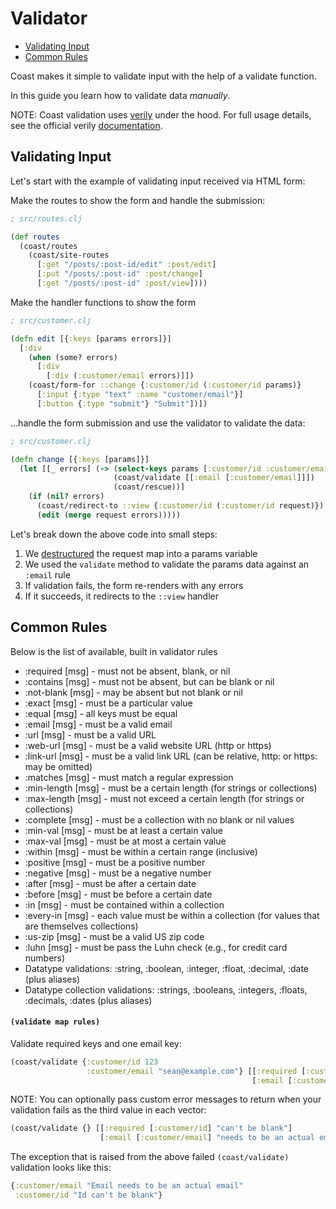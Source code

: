 # Validator

* [Validating Input](#user-content-validating-input)
* [Common Rules](#user-content-common-rules)

Coast makes it simple to validate input with the help of a validate function.

In this guide you learn how to validate data *manually*.

NOTE: Coast validation uses [verily](https://github.com/jkk/verily) under the hood. For full usage details, see the official verily [documentation](https://github.com/jkk/verily).

## Validating Input
Let's start with the example of validating input received via HTML form:

Make the routes to show the form and handle the submission:

```clojure
; src/routes.clj

(def routes
  (coast/routes
    (coast/site-routes
      [:get "/posts/:post-id/edit" :post/edit]
      [:put "/posts/:post-id" :post/change]
      [:get "/posts/:post-id" :post/view])))
```

Make the handler functions to show the form

```clojure
; src/customer.clj

(defn edit [{:keys [params errors]}]
  [:div
    (when (some? errors)
      [:div
        [:div (:customer/email errors)]])
    (coast/form-for ::change {:customer/id (:customer/id params)}
      [:input {:type "text" :name "customer/email"}]
      [:button {:type "submit"} "Submit"])])
```

...handle the form submission and use the validator to validate the data:

```clojure
; src/customer.clj

(defn change [{:keys [params]}]
  (let [[_ errors] (-> (select-keys params [:customer/id :customer/email])
                       (coast/validate [[:email [:customer/email]]])
                       (coast/rescue))]
    (if (nil? errors)
      (coast/redirect-to ::view {:customer/id (:customer/id request)})
      (edit (merge request errors)))))
```

Let's break down the above code into small steps:

1. We [destructured](https://clojure.org/guides/destructuring) the request map into a params variable
2. We used the `validate` method to validate the params data against an `:email` rule
3. If validation fails, the form re-renders with any errors
4. If it succeeds, it redirects to the `::view` handler

## Common Rules
Below is the list of available, built in validator rules

- :required <keys> [msg] - must not be absent, blank, or nil
- :contains <keys> [msg] - must not be absent, but can be blank or nil
- :not-blank <keys> [msg] - may be absent but not blank or nil
- :exact <value> <keys> [msg] - must be a particular value
- :equal <keys> [msg] - all keys must be equal
- :email <keys> [msg] - must be a valid email
- :url <keys> [msg] - must be a valid URL
- :web-url <keys> [msg] - must be a valid website URL (http or https)
- :link-url <keys> [msg] - must be a valid link URL (can be relative, http: or https: may be omitted)
- :matches <regex> <keys> [msg] - must match a regular expression
- :min-length <len> <keys> [msg] - must be a certain length (for strings or collections)
- :max-length <len> <keys> [msg] - must not exceed a certain length (for strings or collections)
- :complete <keys> [msg] - must be a collection with no blank or nil values
- :min-val <min> <keys> [msg] - must be at least a certain value
- :max-val <max> <keys> [msg] - must be at most a certain value
- :within <min> <max> <keys> [msg] - must be within a certain range (inclusive)
- :positive <keys> [msg] - must be a positive number
- :negative <keys> [msg] - must be a negative number
- :after <date> <keys> [msg] - must be after a certain date
- :before <date> <keys> [msg] - must be before a certain date
- :in <coll> <keys> [msg] - must be contained within a collection
- :every-in <coll> <keys> [msg] - each value must be within a collection (for values that are themselves collections)
- :us-zip <keys> [msg] - must be a valid US zip code
- :luhn <keys> [msg] - must be pass the Luhn check (e.g., for credit card numbers)
- Datatype validations: :string, :boolean, :integer, :float, :decimal, :date (plus aliases)
- Datatype collection validations: :strings, :booleans, :integers, :floats, :decimals, :dates (plus aliases)

#### `(validate map rules)`
Validate required keys and one email key:

```clojure
(coast/validate {:customer/id 123
                 :customer/email "sean@example.com"} [[:required [:customer/id :customer/email]]
                                                      [:email [:customer/email]]])
```

NOTE: You can optionally pass custom error messages to return when your validation fails as the third value in each vector:

```clojure
(coast/validate {} [[:required [:customer/id] "can't be blank"]
                    [:email [:customer/email] "needs to be an actual email"]])
```

The exception that is raised from the above failed `(coast/validate)` validation looks like this:

```clojure
{:customer/email "Email needs to be an actual email"
 :customer/id "Id can't be blank"}
```
